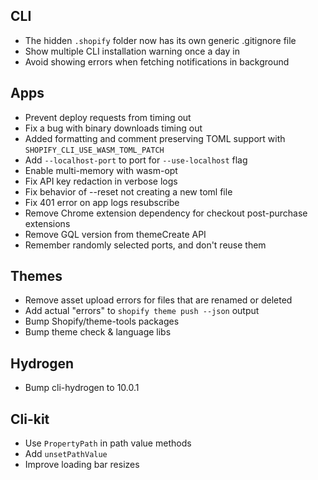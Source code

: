 ## CLI

- The hidden `.shopify` folder now has its own generic .gitignore file
- Show multiple CLI installation warning once a day in
- Avoid showing errors when fetching notifications in background

## Apps

- Prevent deploy requests from timing out
- Fix a bug with binary downloads timing out
- Added formatting and comment preserving TOML support with `SHOPIFY_CLI_USE_WASM_TOML_PATCH`
- Add `--localhost-port` to port for `--use-localhost` flag
- Enable multi-memory with wasm-opt
- Fix API key redaction in verbose logs
- Fix behavior of --reset not creating a new toml file
- Fix 401 error on app logs resubscribe
- Remove Chrome extension dependency for checkout post-purchase extensions
- Remove GQL version from themeCreate API
- Remember randomly selected ports, and don't reuse them

## Themes

- Remove asset upload errors for files that are renamed or deleted
- Add actual "errors" to `shopify theme push --json` output
- Bump Shopify/theme-tools packages
- Bump theme check & language libs

## Hydrogen

- Bump cli-hydrogen to 10.0.1

## Cli-kit

- Use `PropertyPath` in path value methods
- Add `unsetPathValue`
- Improve loading bar resizes
